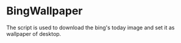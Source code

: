 # BingWallpaper
The script is used to download the bing's today image and set it as wallpaper of desktop.